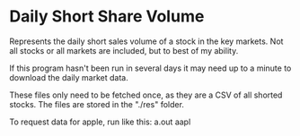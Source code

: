 # Daily Short Share Volume
Represents the daily short sales volume of a stock in the key markets. Not all stocks or all markets are included, but to best of my ability.

If this program hasn't been run in several days it may need up to a minute to download the daily market data.

These files only need to be fetched once, as they are a CSV of all shorted stocks. The files are stored in the "./res" folder.

To request data for apple, run like this:
a.out aapl





